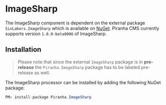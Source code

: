 # ImageSharp

The ImageSharp component is dependent on the external package `SixLabors.ImageSharp` which is available on [NuGet](https://www.nuget.org/packages/SixLabors.ImageSharp/1.0.0-beta0006). Piranha CMS currently supports version `1.0.0-beta0006` of ImageSharp.

## Installation

> Please note that since the external `ImageSharp` package is in **pre-release** the `Piranha.ImageSharp` package has to be labeled pre-release as well.

The ImageSharp processor can be installed by adding the following NuGet package:

~~~ csharp
PM> install-package Piranha.ImageSharp
~~~